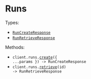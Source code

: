 # Runs

Types:

- <code><a href="./src/resources/runs.ts">RunCreateResponse</a></code>
- <code><a href="./src/resources/runs.ts">RunRetrieveResponse</a></code>

Methods:

- <code title="post /runs">client.runs.<a href="./src/resources/runs.ts">create</a>({ ...params }) -> RunCreateResponse</code>
- <code title="get /runs/{id}">client.runs.<a href="./src/resources/runs.ts">retrieve</a>(id) -> RunRetrieveResponse</code>
